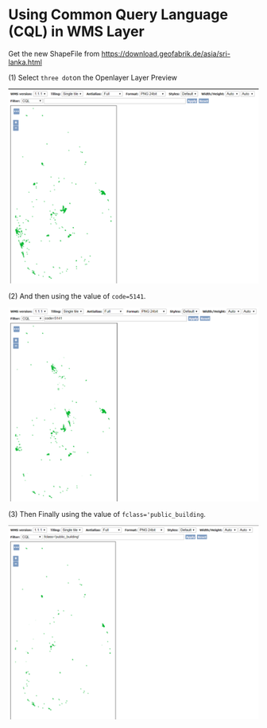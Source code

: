 # Using Common Query Language (CQL) in WMS Layer

Get the new ShapeFile from https://download.geofabrik.de/asia/sri-lanka.html

(1) Select `three dot`on the Openlayer Layer Preview 
    
![1](1st.PNG)

(2) And then using the value of `code=5141`.
    
![2](2nd.PNG)
    
(3) Then Finally using the value of `fclass='public_building`.
    
![3](3rd.PNG)
    
    
